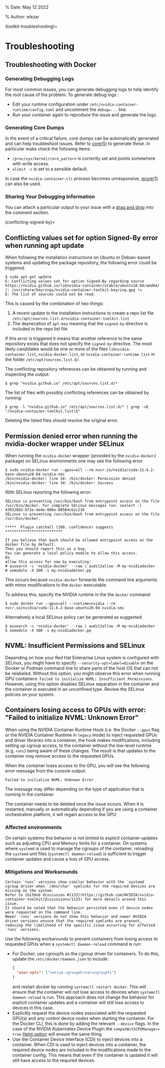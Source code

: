 % Date: May 12 2022

% Author: elezar

(toolkit-troubleshooting)=

# Troubleshooting

## Troubleshooting with Docker

### Generating Debugging Logs

For most common issues, you can generate debugging logs to help identify the root cause of the problem.
To generate debug logs :

- Edit your runtime configuration under `/etc/nvidia-container-runtime/config.toml` and uncomment the `debug=...` line.
- Run your container again to reproduce the issue and generate the logs.

### Generating Core Dumps

In the event of a critical failure, core dumps can be automatically generated and can help troubleshoot issues.
Refer to [core(5)](http://man7.org/linux/man-pages/man5/core.5.html) to generate these.
In particular make check the following items:

- `/proc/sys/kernel/core_pattern` is correctly set and points somewhere with write access.
- `ulimit -c` is set to a sensible default.

In case the `nvidia-container-cli` process becomes unresponsive, [gcore(1)](http://man7.org/linux/man-pages/man1/gcore.1.html) can also be used.

### Sharing Your Debugging Information

You can attach a particular output to your issue with a [drag and drop](https://help.github.com/articles/file-attachments-on-issues-and-pull-requests/)
into the comment section.

(conflicting-signed-by)=

## Conflicting values set for option Signed-By error when running apt update

When following the installation instructions on Ubuntu or Debian-based systems and updating the package repository, the following error could be triggered:

```console
$ sudo apt-get update
E: Conflicting values set for option Signed-By regarding source https://nvidia.github.io/libnvidia-container/stable/ubuntu18.04/amd64/ /: /usr/share/keyrings/nvidia-container-toolkit-keyring.gpg !=
E: The list of sources could not be read.
```

This is caused by the combination of two things:

1. A recent update to the installation instructions to create a repo list file `/etc/apt/sources.list.d/nvidia-container-toolkit.list`
2. The deprecation of `apt-key` meaning that the `signed-by` directive is included in the repo list file

If this error is triggered it means that another reference to the same repository exists that does not specify the `signed-by` directive.
The most likely candidates would be one or more of the files `libnvidia-container.list`, `nvidia-docker.list`, or `nvidia-container-runtime.list` in the
folder `/etc/apt/sources.list.d/`.

The conflicting repository references can be obtained by running and inspecting the output:

```console
$ grep "nvidia.github.io" /etc/apt/sources.list.d/*
```

The list of files with possibly conflicting references can be obtained by running:

```console
$ grep -l "nvidia.github.io" /etc/apt/sources.list.d/* | grep -vE "/nvidia-container-toolkit.list\$"
```

Deleting the listed files should resolve the original error.

## Permission denied error when running the nvidia-docker wrapper under SELinux

When running the `nvidia-docker` wrapper (provided by the `nvidia-docker2` package) on SELinux environments
one may see the following error

```console
$ sudo nvidia-docker run --gpus=all --rm nvcr.io/nvidia/cuda:11.6.2-base-ubuntu20.04 nvidia-smi
/bin/nvidia-docker: line 34: /bin/docker: Permission denied
/bin/nvidia-docker: line 34: /bin/docker: Success
```

With SELinux reporting the following error:

```console
SELinux is preventing /usr/bin/bash from entrypoint access on the file /usr/bin/docker. For complete SELinux messages run: sealert -l 43932883-bf2e-4e4e-800a-80584c62c218
SELinux is preventing /usr/bin/bash from entrypoint access on the file /usr/bin/docker.

*****  Plugin catchall (100. confidence) suggests   **************************

If you believe that bash should be allowed entrypoint access on the docker file by default.
Then you should report this as a bug.
You can generate a local policy module to allow this access.
Do
allow this access for now by executing:
# ausearch -c 'nvidia-docker' --raw | audit2allow -M my-nvidiadocker
# semodule -X 300 -i my-nvidiadocker.pp
```

This occurs because `nvidia-docker` forwards the command line arguments with minor modifications to the `docker` executable.

To address this, specify the NVIDIA runtime in the the `docker` command:

```console
$ sudo docker run --gpus=all --runtime=nvidia --rm nvcr.io/nvidia/cuda:11.6.2-base-ubuntu20.04 nvidia-smi
```

Alternatively a local SELinux policy can be generated as suggested:

```console
$ ausearch -c 'nvidia-docker' --raw | audit2allow -M my-nvidiadocker
$ semodule -X 300 -i my-nvidiadocker.pp
```

## NVML: Insufficient Permissions and SELinux

Depending on how your Red Hat Enterprise Linux system is configured with SELinux, you might have to
specify ``--security-opt=label=disable`` on the Docker or Podman command line to share parts of the
host OS that can not be relabeled.
Without this option, you might observe this error when running GPU containers:
``Failed to initialize NVML: Insufficient Permissions``.
However, using this option disables SELinux separation in the container and the container is executed
in an unconfined type.
Review the SELinux policies on your system.


## Containers losing access to GPUs with error: "Failed to initialize NVML: Unknown Error"

When using the NVIDIA Container Runtime Hook (i.e. the Docker `--gpus` flag or
the NVIDIA Container Runtime in `legacy` mode) to inject requested GPUs and driver
libraries into a container, the hook makes modifications, including setting up cgroup access, to the container without the low-level runtime (e.g. `runc`) being aware of these changes.
The result is that updates to the container may remove access to the requested GPUs.

When the container loses access to the GPU, you will see the following error message from the console output:

```console
Failed to initialize NVML: Unknown Error
```

The message may differ depending on the type of application that is running in
the container.

The container needs to be deleted once the issue occurs.
When it is restarted, manually or automatically depending if you are using a container orchestration platform, it will regain access to the GPU.

### Affected environments

On certain systems this behavior is not limited to *explicit* container updates
such as adjusting CPU and Memory limits for a container.
On systems where `systemd` is used to manage the cgroups of the container, reloading the `systemd` unit files (`systemctl daemon-reload`) is sufficient to trigger container updates and cause a loss of GPU access.

### Mitigations and  Workarounds

```{warning}
Certain `runc` versions show similar behavior with the `systemd` cgroup driver when `/dev/char` symlinks for the required devices are missing on the system.
Refer to [GitHub disccusion #1133](https://github.com/NVIDIA/nvidia-container-toolkit/discussions/1133) for more details around this issue.
It should be noted that the behavior persisted even if device nodes were requested on the command line.
Newer `runc` versions do not show this behavior and newer NVIDIA driver versions ensure that the required symlinks are present, reducing the likelihood of the specific issue occurring for affected `runc` versions.
```

Use the following workarounds to prevent containers from losing access to requested GPUs when a `systemctl daemon-reload` command is run:

* For Docker, use cgroupfs as the cgroup driver for containers. To do this, update the `/etc/docker/daemon.json` to include:
  ```json
  {
    "exec-opts": ["native.cgroupdriver=cgroupfs"]
  }
  ```
  and restart docker by running `systemctl restart docker`.
  This will ensure that the container will not lose access to devices when `systemctl daemon-reload` is run.
  This approach does not change the behavior for explicit container updates and a container will still lose access to devices in this case.
* Explicitly request the device nodes associated with the requested GPU(s) and any control device nodes when starting the container.
  For the Docker CLI, this is done by adding the relevant `--device` flags.
  In the case of the NVIDIA Kubernetes Device Plugin the `compatWithCPUManager= true` [Helm option](https://github.com/NVIDIA/k8s-device-plugin?tab=readme-ov-file#setting-other-helm-chart-values) will ensure the same thing.
* Use the Container Device Interface (CDI) to inject devices into a container.
  When CDI is used to inject devices into a container, the required device nodes are included in the modifications made to the container config.
  This means that even if the container is updated it will still have access to the required devices.
